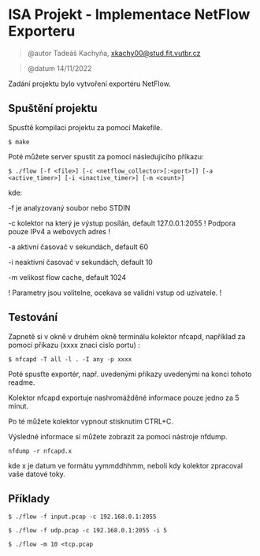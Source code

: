 # ISA Projekt - Implementace NetFlow Exporteru
> @autor Tadeáš Kachyňa, xkachy00@stud.fit.vutbr.cz

> @datum 14/11/2022

Zadání projektu bylo vytvoření exportéru NetFlow.

## Spuštění projektu
Spusťtě kompilaci projektu za pomocí Makefile.
```
$ make 
```
Poté můžete server spustit za pomocí následujícího příkazu:
```
$ ./flow [-f <file>] [-c <netflow_collector>[:<port>]] [-a <active_timer>] [-i <inactive_timer>] [-m <count>]
```
kde:

-f je analyzovaný soubor nebo STDIN

-c kolektor na který je výstup posílán, default 127.0.0.1:2055
    ! Podpora pouze IPv4 a webovych adres !

-a aktivní časovač v sekundách, default 60

-i neaktivní časovač v sekundách, default 10

-m velikost flow cache, default 1024

! Parametry jsou volitelne, ocekava se validni vstup od uzivatele. !

## Testování

Zapnetě si v okně v druhém okně terminálu kolektor nfcapd, například za pomocí příkazu (xxxx znaci cislo portu) :
```
$ nfcapd -T all -l . -I any -p xxxx
```
Poté spusťte exportér, např. uvedenými příkazy uvedenými na konci tohoto readme.

Kolektor nfcapd exportuje nashromážděné informace pouze jedno za 5 minut.

Po té můžete kolektor vypnout stisknutím CTRL+C.

Výsledné informace si můžete zobrazit za pomocí nástroje nfdump.
```
nfdump -r nfcapd.x
```
kde x je datum ve formátu yymmddhhmm, neboli kdy kolektor zpracoval vaše datové toky.

##  Příklady
```
$ ./flow -f input.pcap -c 192.168.0.1:2055
```
```
$ ./flow -f udp.pcap -c 192.168.0.1:2055 -i 5 
```
```
$ ./flow -m 10 <tcp.pcap
```